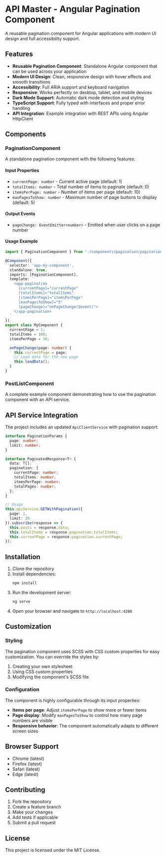 
# API Master - Angular Pagination Component

A reusable pagination component for Angular applications with modern UI design and full accessibility support.

## Features

- **Reusable Pagination Component**: Standalone Angular component that can be used across your application
- **Modern UI Design**: Clean, responsive design with hover effects and smooth transitions
- **Accessibility**: Full ARIA support and keyboard navigation
- **Responsive**: Works perfectly on desktop, tablet, and mobile devices
- **Dark Mode Support**: Automatic dark mode detection and styling
- **TypeScript Support**: Fully typed with interfaces and proper error handling
- **API Integration**: Example integration with REST APIs using Angular HttpClient

## Components

### PaginationComponent

A standalone pagination component with the following features:

#### Input Properties
- `currentPage: number` - Current active page (default: 1)
- `totalItems: number` - Total number of items to paginate (default: 0)
- `itemsPerPage: number` - Number of items per page (default: 10)
- `maxPagesToShow: number` - Maximum number of page buttons to display (default: 5)

#### Output Events
- `pageChange: EventEmitter<number>` - Emitted when user clicks on a page number

#### Usage Example

```typescript
import { PaginationComponent } from './components/pagination/pagination.component';

@Component({
  selector: 'app-my-component',
  standalone: true,
  imports: [PaginationComponent],
  template: `
    <app-pagination
      [currentPage]="currentPage"
      [totalItems]="totalItems"
      [itemsPerPage]="itemsPerPage"
      [maxPagesToShow]="5"
      (pageChange)="onPageChange($event)">
    </app-pagination>
  `
})
export class MyComponent {
  currentPage = 1;
  totalItems = 100;
  itemsPerPage = 10;

  onPageChange(page: number) {
    this.currentPage = page;
    // Load data for the new page
    this.loadData();
  }
}
```

### PostListComponent

A complete example component demonstrating how to use the pagination component with an API service.

## API Service Integration

The project includes an updated `ApiClientService` with pagination support:

```typescript
interface PaginationParams {
  page: number;
  limit: number;
}

interface PaginatedResponse<T> {
  data: T[];
  pagination: {
    currentPage: number;
    totalItems: number;
    itemsPerPage: number;
    totalPages: number;
  };
}

// Usage
this.apiService.GETWithPagination({
  page: 1,
  limit: 10
}).subscribe(response => {
  this.posts = response.data;
  this.totalItems = response.pagination.totalItems;
  this.currentPage = response.pagination.currentPage;
});
```

## Installation

1. Clone the repository
2. Install dependencies:
   ```bash
   npm install
   ```
3. Run the development server:
   ```bash
   ng serve
   ```
4. Open your browser and navigate to `http://localhost:4200`

## Customization

### Styling

The pagination component uses SCSS with CSS custom properties for easy customization. You can override the styles by:

1. Creating your own stylesheet
2. Using CSS custom properties
3. Modifying the component's SCSS file

### Configuration

The component is highly configurable through its input properties:

- **Items per page**: Adjust `itemsPerPage` to show more or fewer items
- **Page display**: Modify `maxPagesToShow` to control how many page numbers are visible
- **Responsive behavior**: The component automatically adapts to different screen sizes

## Browser Support

- Chrome (latest)
- Firefox (latest)
- Safari (latest)
- Edge (latest)

## Contributing

1. Fork the repository
2. Create a feature branch
3. Make your changes
4. Add tests if applicable
5. Submit a pull request

## License

This project is licensed under the MIT License.